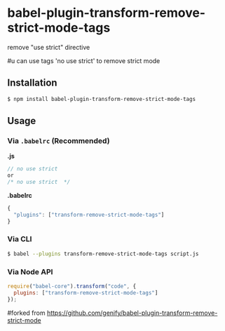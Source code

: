 # babel-plugin-transform-remove-strict-mode-tags

remove "use strict" directive

#u can use tags 'no use strict' to remove strict mode

## Installation

```sh
$ npm install babel-plugin-transform-remove-strict-mode-tags
```

## Usage

### Via `.babelrc` (Recommended)
**.js**
```js
// no use strict 
or
/* no use strict  */
```

**.babelrc**

```js
{
  "plugins": ["transform-remove-strict-mode-tags"]
}
```

### Via CLI

```sh
$ babel --plugins transform-remove-strict-mode-tags script.js
```

### Via Node API

```javascript
require("babel-core").transform("code", {
  plugins: ["transform-remove-strict-mode-tags"]
});
```

#forked from https://github.com/genify/babel-plugin-transform-remove-strict-mode